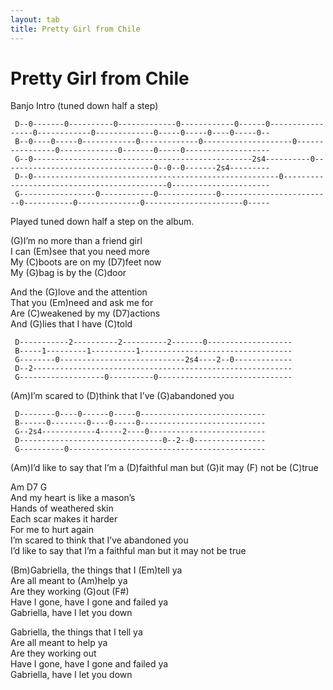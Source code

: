 ```yaml
---
layout: tab
title: Pretty Girl from Chile
---
```

# Pretty Girl from Chile

Banjo Intro (tuned down half a
step)

``` 
 D--0-------0----------0-------------0------------0------0-----------------0------------0-------------0-----0-----0----0-----0--
 B--0----0-----0------------0-------------0--------------------0----------------0-------------0-------0-----0-------------------
 G--0-------------------------------------------------2s4----------0----------------------------------0--0--0-------2s4--------- 
 D--0-------------------------------------------------------0--------------------------------------------0----------------------
 G-----------------0------------0-------------0-------------------------0-----------0--------------0----------------------0-----
```

  
Played tuned down half a step on the album.  
  
(G)I’m no more than a friend girl  
I can (Em)see that you need more  
My (C)boots are on my (D7)feet now  
My (G)bag is by the (C)door  
  
And the (G)love and the attention  
That you (Em)need and ask me for  
Are (C)weakened by my (D7)actions  
And (G)lies that I have (C)told  
  

``` 
 D-----------2----------2----------2-------0-------------------
 B-----1---------1----------1----------------------------------
 G--------0----------------------------2s4----2--0-------------
 D--2----------------------------------------------------------
 G-------------------0----------0------------------------------
```

  
(Am)I’m scared to (D)think that I’ve (G)abandoned you  
  

``` 
 D--------0----0------0-----0----------------------------
 B------0--------0----0-----0----------------------------
 G--2s4------------4-----2----0--------------------------
 D--------------------------------0--2--0----------------
 G----------0--------------------------------------------
```

  
(Am)I’d like to say that I’m a (D)faithful man but (G)it may (F) not be
(C)true  

Am D7 G  
And my heart is like a mason’s  
Hands of weathered skin  
Each scar makes it harder  
For me to hurt again  
I’m scared to think that I’ve abandoned you  
I’d like to say that I’m a faithful man but it may not be true  
  

  
(Bm)Gabriella, the things that I (Em)tell ya  
Are all meant to (Am)help ya  
Are they working (G)out (F\#)  
Have I gone, have I gone and failed ya  
Gabriella, have I let you down  
  
Gabriella, the things that I tell ya  
Are all meant to help ya  
Are they working out  
Have I gone, have I gone and failed ya  
Gabriella, have I let you down

